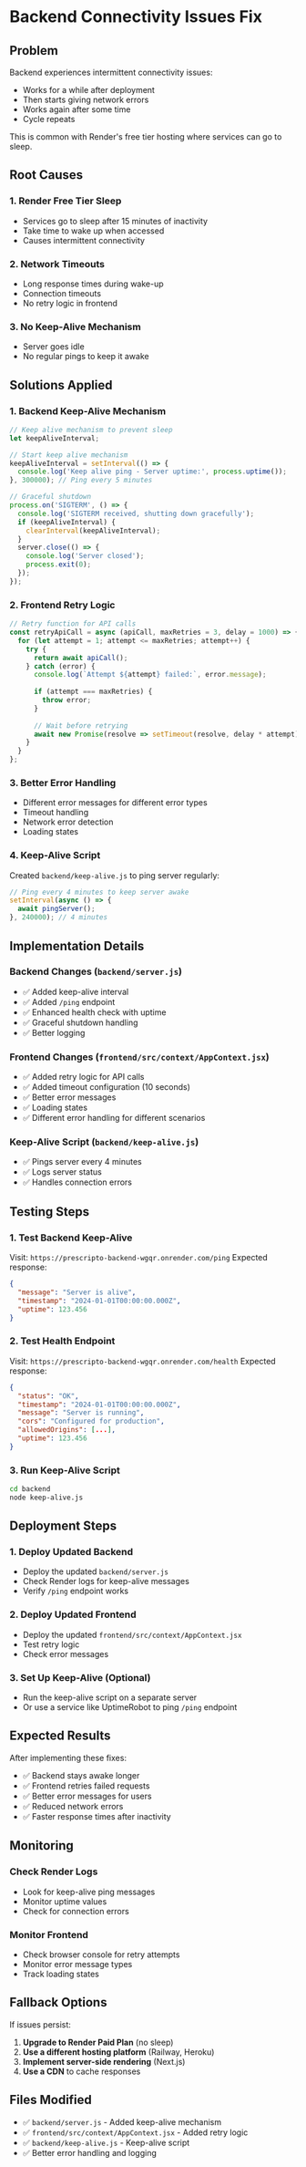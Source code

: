 # Backend Connectivity Issues Fix

## Problem
Backend experiences intermittent connectivity issues:
- Works for a while after deployment
- Then starts giving network errors
- Works again after some time
- Cycle repeats

This is common with Render's free tier hosting where services can go to sleep.

## Root Causes

### 1. Render Free Tier Sleep
- Services go to sleep after 15 minutes of inactivity
- Take time to wake up when accessed
- Causes intermittent connectivity

### 2. Network Timeouts
- Long response times during wake-up
- Connection timeouts
- No retry logic in frontend

### 3. No Keep-Alive Mechanism
- Server goes idle
- No regular pings to keep it awake

## Solutions Applied

### 1. Backend Keep-Alive Mechanism
```javascript
// Keep alive mechanism to prevent sleep
let keepAliveInterval;

// Start keep alive mechanism
keepAliveInterval = setInterval(() => {
  console.log('Keep alive ping - Server uptime:', process.uptime());
}, 300000); // Ping every 5 minutes

// Graceful shutdown
process.on('SIGTERM', () => {
  console.log('SIGTERM received, shutting down gracefully');
  if (keepAliveInterval) {
    clearInterval(keepAliveInterval);
  }
  server.close(() => {
    console.log('Server closed');
    process.exit(0);
  });
});
```

### 2. Frontend Retry Logic
```javascript
// Retry function for API calls
const retryApiCall = async (apiCall, maxRetries = 3, delay = 1000) => {
  for (let attempt = 1; attempt <= maxRetries; attempt++) {
    try {
      return await apiCall();
    } catch (error) {
      console.log(`Attempt ${attempt} failed:`, error.message);
      
      if (attempt === maxRetries) {
        throw error;
      }
      
      // Wait before retrying
      await new Promise(resolve => setTimeout(resolve, delay * attempt));
    }
  }
};
```

### 3. Better Error Handling
- Different error messages for different error types
- Timeout handling
- Network error detection
- Loading states

### 4. Keep-Alive Script
Created `backend/keep-alive.js` to ping server regularly:
```javascript
// Ping every 4 minutes to keep server awake
setInterval(async () => {
  await pingServer();
}, 240000); // 4 minutes
```

## Implementation Details

### Backend Changes (`backend/server.js`)
- ✅ Added keep-alive interval
- ✅ Added `/ping` endpoint
- ✅ Enhanced health check with uptime
- ✅ Graceful shutdown handling
- ✅ Better logging

### Frontend Changes (`frontend/src/context/AppContext.jsx`)
- ✅ Added retry logic for API calls
- ✅ Added timeout configuration (10 seconds)
- ✅ Better error messages
- ✅ Loading states
- ✅ Different error handling for different scenarios

### Keep-Alive Script (`backend/keep-alive.js`)
- ✅ Pings server every 4 minutes
- ✅ Logs server status
- ✅ Handles connection errors

## Testing Steps

### 1. Test Backend Keep-Alive
Visit: `https://prescripto-backend-wgqr.onrender.com/ping`
Expected response:
```json
{
  "message": "Server is alive",
  "timestamp": "2024-01-01T00:00:00.000Z",
  "uptime": 123.456
}
```

### 2. Test Health Endpoint
Visit: `https://prescripto-backend-wgqr.onrender.com/health`
Expected response:
```json
{
  "status": "OK",
  "timestamp": "2024-01-01T00:00:00.000Z",
  "message": "Server is running",
  "cors": "Configured for production",
  "allowedOrigins": [...],
  "uptime": 123.456
}
```

### 3. Run Keep-Alive Script
```bash
cd backend
node keep-alive.js
```

## Deployment Steps

### 1. Deploy Updated Backend
- Deploy the updated `backend/server.js`
- Check Render logs for keep-alive messages
- Verify `/ping` endpoint works

### 2. Deploy Updated Frontend
- Deploy the updated `frontend/src/context/AppContext.jsx`
- Test retry logic
- Check error messages

### 3. Set Up Keep-Alive (Optional)
- Run the keep-alive script on a separate server
- Or use a service like UptimeRobot to ping `/ping` endpoint

## Expected Results

After implementing these fixes:
- ✅ Backend stays awake longer
- ✅ Frontend retries failed requests
- ✅ Better error messages for users
- ✅ Reduced network errors
- ✅ Faster response times after inactivity

## Monitoring

### Check Render Logs
- Look for keep-alive ping messages
- Monitor uptime values
- Check for connection errors

### Monitor Frontend
- Check browser console for retry attempts
- Monitor error message types
- Track loading states

## Fallback Options

If issues persist:

1. **Upgrade to Render Paid Plan** (no sleep)
2. **Use a different hosting platform** (Railway, Heroku)
3. **Implement server-side rendering** (Next.js)
4. **Use a CDN** to cache responses

## Files Modified

- ✅ `backend/server.js` - Added keep-alive mechanism
- ✅ `frontend/src/context/AppContext.jsx` - Added retry logic
- ✅ `backend/keep-alive.js` - Keep-alive script
- ✅ Better error handling and logging 